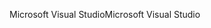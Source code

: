 <span data-ttu-id="65f1c-101">Microsoft Visual Studio</span><span class="sxs-lookup"><span data-stu-id="65f1c-101">Microsoft Visual Studio</span></span>
